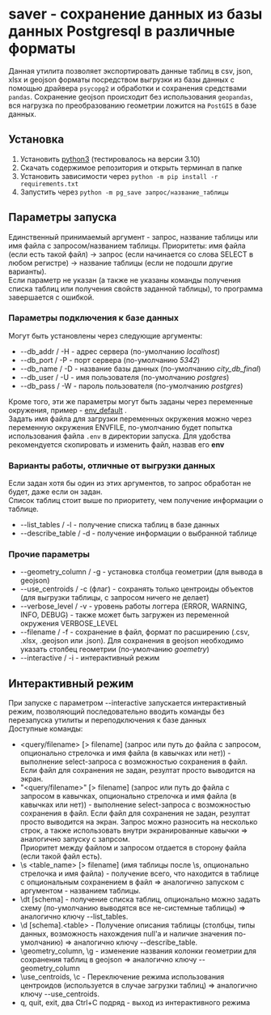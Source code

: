 # saver - сохранение данных из базы данных Postgresql в различные форматы

Данная утилита позволяет экспортировать данные таблиц в csv, json, xlsx и geojson форматы посредством выгрузки из базы данных
  с помощью драйвера `psycopg2` и обработки и сохранения средствами `pandas`. Сохранение geojson происходит без использования `geopandas`,
  вся нагрузка по преобразованию геометрии ложится на `PostGIS` в базе данных.

## Установка

1. Установить [python3](https://python3.org) (тестировалось на версии 3.10)
2. Скачать содержимое репозитория и открыть терминал в папке
3. Установить зависимости через `python -m pip install -r requirements.txt`
4. Запустить через `python -m pg_save запрос/название_таблицы`

## Параметры запуска

Единственный принимаемый аргумент - запрос, название таблицы или имя файла с запросом/названием таблицы.
  Приоритеты: имя файла (если есть такой файл) -> запрос (если начинается со слова SELECT в любом регистре) -> название таблицы (если не подошли другие варианты).  
Если параметр не указан (а также не указаны команды получения списка таблиц или получения свойств заданной таблицы), то программа завершается с ошибкой.

### Параметры подключения к базе данных

Могут быть установлены через следующие аргументы:
- --db_addr / -H - адрес сервера (по-умолчанию *localhost*)
- --db_port / -P - порт сервера (по-умолчанию *5342*)
- --db_name / -D - название базы данных (по-умолчанию *city_db_final*)
- --db_user / -U - имя пользователя (по-умолчанию *postgres*)
- --db_pass / -W - пароль пользователя (по-умолчанию *postgres*)

Кроме того, эти же параметры могут быть заданы через переменные окружения, пример - [env_default](env_default.txt) .  
Задать имя файла для загрузки переменных окружения можно через переменную окружения ENVFILE, по-умолчанию будет попытка использования файла `.env` в директории запуска.
Для удобства рекомендуется скопировать и изменить файл, назвав его **env**

### Варианты работы, отличные от выгрузки данных

Если задан хотя бы один из этих аргументов, то запрос обработан не будет, даже если он задан.  
Список таблиц стоит выше по приоритету, чем получение информации о таблице.

- --list_tables / -l - получение списка таблиц в базе данных
- --describe_table / -d - получение информации о выбранной таблице

### Прочие параметры

- --geometry_column / -g - установка столбца геометрии (для вывода в geojson)
- --use_centroids / -c (флаг) - сохранять только центроиды объектов (для выгрузки таблицы, с запросом ничего не делает)
- --verbose_level / -v - уровень работы логгера (ERROR, WARNING, INFO, DEBUG) - также может быть загружен из переменной
    окружения VERBOSE_LEVEL
- --filename / -f - сохранение в файл, формат по расширению (.csv, .xlsx, .geojson или .json). Для сохранения в geojson необходимо указать столбец геометрии (по-умолчанию *goemetry*)
- --interactive / -i - интерактивный режим

## Интерактивный режим

При запуске с параметром --interactive запускается интерактивный режим, позволяющий последовательно вводить
 команды без перезапуска утилиты и переподключения к базе данных  
Доступные команды:

- \<query/filename\> [> filename] (запрос или путь до файла с запросом, опционально стрелочка и имя файла (в кавычках или нет)) -
    выполнение select-запроса с возможностью сохранения в файл. Если файл для сохранения не задан, резултат просто выводится на экран.
- "\<query/filename\>" [> filename] (запрос или путь до файла с запросом в кавычках, опционально стрелочка и имя файла (в кавычках или нет)) -
    выполнение select-запроса с возможностью сохранения в файл. Если файл для сохранения не задан, резултат просто выводится на экран.
    Запрос можно разносить на несколько строк, а также использовать внутри экранированные кавычки => аналогично запуску с запрсом.  
    Приоритет между файлом и запросом отдается в сторону файла (если такой файл есть).
- \s \<table_name\> [> filename] (имя таблицы после \s, опционально стрелочка и имя файла) - получение всего, что находится в
    таблице с опциональным сохранением в файл => аналогично запуском с аргументом - названием таблицы.
- \dt \[schema\] - получение списка таблиц, опционально можно задать схему (по-умолчанию выводятся все не-системные таблицы) =>
    аналогично ключу --list_tables.
- \d \[schema\].\<table\> - Получение описания таблицы (столбцы, типы данных, возможность нахождения null'а и наличие значения
    по-умолчанию) => аналогично ключу --describe_table.
- \geometry_column, \g - изменение названия колонки геометрии для сохранения таблиц в geojson => аналогично ключу --geometry_column
- \use_centroids, \c - Переключение режима использования центроидов (используется в случае загрузки таблиц) =>
    аналогично ключу --use_centroids.
- q, quit, exit, два Ctrl+C подряд - выход из интерактивного режима
